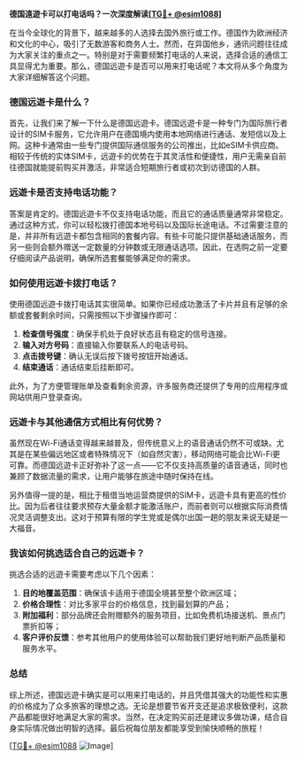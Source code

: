 **德国遠遊卡可以打电话吗？一次深度解读[[TG💪+ @esim1088](https://t.me/s/esim1088)]**

在当今全球化的背景下，越来越多的人选择去国外旅行或工作。德国作为欧洲经济和文化的中心，吸引了无数游客和商务人士。然而，在异国他乡，通讯问题往往成为大家关注的重点之一。特别是对于需要频繁打电话的人来说，选择合适的通信工具显得尤为重要。那么，德国远遊卡是否可以用来打电话呢？本文将从多个角度为大家详细解答这个问题。

### 德国远遊卡是什么？

首先，让我们来了解一下什么是德国远遊卡。德国远遊卡是一种专门为国际旅行者设计的SIM卡服务，它允许用户在德国境内使用本地网络进行通话、发短信以及上网。这种卡通常由一些专门提供国际通信服务的公司推出，比如eSIM卡供应商。相较于传统的实体SIM卡，远遊卡的优势在于其灵活性和便捷性，用户无需亲自前往德国就能提前购买并激活，非常适合短期旅行者或初次到访德国的人群。

### 远遊卡是否支持电话功能？

答案是肯定的。德国远遊卡不仅支持电话功能，而且它的通话质量通常非常稳定。通过这种方式，你可以轻松拨打德国本地号码以及国际长途电话。不过需要注意的是，并非所有远遊卡都包含相同的套餐内容。有些卡可能只提供基础通话服务，而另一些则会额外赠送一定数量的分钟数或无限通话选项。因此，在选购之前一定要仔细阅读产品说明，确保所选套餐能够满足你的需求。

### 如何使用远遊卡拨打电话？

使用德国远遊卡拨打电话其实很简单。如果你已经成功激活了卡片并且有足够的余额或套餐剩余时间，只需按照以下步骤操作即可：

1. **检查信号强度**：确保手机处于良好状态且有稳定的信号连接。
2. **输入对方号码**：直接输入你要联系人的电话号码。
3. **点击拨号键**：确认无误后按下拨号按钮开始通话。
4. **结束通话**：通话结束后挂断即可。

此外，为了方便管理账单及查看剩余资源，许多服务商还提供了专用的应用程序或网站供用户登录查询。

### 远遊卡与其他通信方式相比有何优势？

虽然现在Wi-Fi通话变得越来越普及，但传统意义上的语音通话仍然不可或缺。尤其是在某些偏远地区或者特殊情况下（如自然灾害），移动网络可能会比Wi-Fi更可靠。而德国远遊卡正好弥补了这一点——它不仅支持高质量的语音通话，同时也兼顾了数据流量的需求，让用户能够在旅途中随时保持在线。

另外值得一提的是，相比于租借当地运营商提供的SIM卡，远遊卡具有更高的性价比。因为后者往往要求预存大量金额才能激活账户，而前者则可以根据实际消费情况灵活调整支出。这对于预算有限的学生党或是偶尔出国一趟的朋友来说无疑是一大福音。

### 我该如何挑选适合自己的远遊卡？

挑选合适的远遊卡需要考虑以下几个因素：

1. **目的地覆盖范围**：确保该卡适用于德国全境甚至整个欧洲区域；
2. **价格合理性**：对比多家平台的价格信息，找到最划算的产品；
3. **附加福利**：部分品牌还会附赠额外的服务项目，比如免费机场接送机、景点门票折扣等；
4. **客户评价反馈**：参考其他用户的使用体验可以帮助我们更好地判断产品质量和服务水平。

### 总结

综上所述，德国远遊卡确实是可以用来打电话的，并且凭借其强大的功能性和实惠的价格成为了众多旅客的理想之选。无论是想要节省开支还是追求极致便利，这款产品都能很好地满足大家的需求。当然，在决定购买前还是建议多做功课，结合自身实际情况做出明智的选择。最后祝每位朋友都能享受到愉快顺畅的旅程！

[[TG💪+ @esim1088](https://t.me/s/esim1088) ![Image](https://i.postimg.cc/4NQfJmqS/Snipaste-2025-05-13-00-14-12.png)]